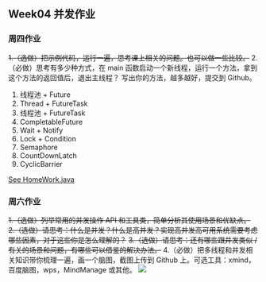 ## Week04 并发作业

### 周四作业
~~1.（选做）把示例代码，运行一遍，思考课上相关的问题。也可以做一些比较。~~
2.（必做）思考有多少种方式，在 main 函数启动一个新线程，运行一个方法，拿到这个方法的返回值后，退出主线程？
写出你的方法，越多越好，提交到 Github。

1. 线程池  + Future
2. Thread + FutureTask
3. 线程池 + FutureTask
4. CompletableFuture
5. Wait + Notify
6. Lock + Condition
7. Semaphore
8. CountDownLatch
9. CyclicBarrier

[See HomeWork.java](HomeWork.java)



### 周六作业
~~1.（选做）列举常用的并发操作 API 和工具类，简单分析其使用场景和优缺点。~~
~~2.（选做）请思考：什么是并发？什么是高并发？实现高并发高可用系统需要考虑哪些因素，对于这些你是怎么理解的？~~
~~3.（选做）请思考：还有哪些跟并发类似 / 有关的场景和问题，有哪些可以借鉴的解决办法。~~
4.（必做）把多线程和并发相关知识带你梳理一遍，画一个脑图，截图上传到 Github 上。可选工具：xmind，百度脑图，wps，MindManage 或其他。
![](../images/JUCAPI.png)